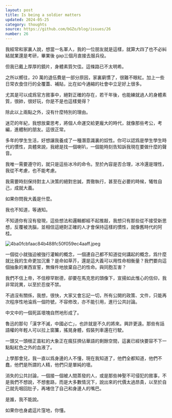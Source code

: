 ```yaml
---
layout: post
title: Is being a soldier matters
updated: 2024-05-25
category: thoughts
source: https://github.com/bGZo/blog/issues/26
number: 26
---
```



我經常和家裏人說，想當一名軍人，我的一位朋友就是這樣，就算大四了也不必糾結就業還是考研，畢業後 gap三個月直接去服兵役。

但我已戴上厚厚的鏡片，身體素質欠佳。這條路已不太明希。

之所以嚮往，20 萬的退伍費是一部分原因，家裏窮慣了，很難不眼紅。加上一些日常衣食住行的全覆蓋、補貼，比在如今通縮的社會中立足好上很多。


尤其是可以成爲官方敘事中，絕對正確的存在，若干年後，也能練就過人的身體素質，很帥，很好玩，你是不是也這樣覺得？

除此以上兩點之外，沒有什麼特別的理由。

迷茫的年紀，我想放棄思考，將個人命運交給更龐大的時代，就像那些考公，考編，進體制的朋友。這很正常。

多年的學生生活，好想讓我養成了一種潛意識裏的奴性。你可以認爲是學生學生時代的慣性，具體來說，我總是找一個喇叭，一個能時刻告知訴我現在要做什麼的聲音。

我唯一需要遵守的，就只是這些冰冷的命令。至於內容是否合理，冰冷還是理性，我從不考慮，也不能考慮。

我需要時刻保持對主人決策的絕對忠誠，貫徹執行，甚至在必要的時候，犧牲自己，成就大義。

如果你問我大義是什麼。

我也不知道，等通知。

不知道你有沒有發現，這些想法和邏輯都經不起推敲，我想只有那些從不接受新思想，反覆被洗腦，並相信這絕對正確的人才會保持這樣的慣性，就像舊時代的阿桂。

![4ba0fcbfaac84b488fc50f059ec4aaff.jpeg](https://github.com/bGZo/blog/assets/57313137/c3f7a34d-2565-498a-810e-c7f2cfdd0e01)

一個從小就強迫被強行灌輸的概念，一個連自己都不知道從何講起的概念，爲什麼就比我的生命更加沉重？是命如草芥，還是這大義可以用性命相衡量？我們要向這個抽象的東西宣誓，無條件地放棄自己的性命。與同胞互害？

我們不信上帝，不信穆罕默德，卻要在馬克思的頭像下，宣揚如此惟心的信仰，我非常詫異，以至於忍俊不禁。

不過沒有關係，我想，很快，大家又會忘記一切，所有公開的政策、文件，只能再次程序性地淪爲一個符號，不容修改，亦不能引用，進行公共討論。

中文中的一個死區壞塊自然地形成了。

魯迅的那句「漢字不滅，中國必亡」，也許就是不久的將來。興許更遠。那些有話語權的年輕人可以拉上窗簾，搖晃身體，假裝列車還在行駛。

一頭又一頭根正苗紅的大象正在瘋狂擠佔華語的剩餘空間，這裏已經快要容不下一點點紅色之外的血液了。

上學那會兒，我一直以爲身邊的人不懂，現在我知道了，他們全都知道，他們不蠢，他們是所謂的人精，他們只是單純的壞。

消失的公共討論，一個接一個被人間蒸發的人，或是那些神聖不可侵犯的敘事，不是我們不想說，不想套路，而是大多數情況下，說出來的代價太過昂貴，以至於自己就先咽回肚子，再堵住了自己和身邊人的嘴巴。

是誰，我不能說。

如果你也身處這片窪地，你懂。